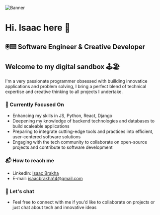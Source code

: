 ![Banner](https://github.com/isbrakha/isbrakha/assets/147268451/e4970def-8b3e-44dc-bfbf-eb8f3e0548fd)

# Hi. Isaac here 🤙

## 🖲️⌨️ Software Engineer & Creative Developer

## Welcome to my digital sandbox 🕹️🏖️

I'm a very passionate programmer obsessed with buillding innovatice applications and problem solving, I bring a perfect blend of technical expertise and creative thinking to all projects I undertake.

### 🧠 Currently Focused On

 - Enhancing my skills in JS, Python, React, Django
 - Deepening my knowledge of backend technologies and databases to build scaleable applications
 - Preparing to integrate cutting-edge tools and practices into efficient, user-centered software solutions
 - Engaging with the tech community to collaborate on open-source projects and contribute to software development

### 📬 How to reach me
   - LinkedIn: [Isaac Brakha](www.linkedin.com/in/isaacbrakhadev)
   - E-mail: isaacbrakha14@gmail.com

### 🤝 Let's chat
   - Feel free to connect with me if you'd like to collaborate on projects or just chat about tech and innovative ideas



<!--
**isbrakha/isbrakha** is a ✨ _special_ ✨ repository because its `README.md` (this file) appears on your GitHub profile.

Here are some ideas to get you started:

- 🔭 I’m currently working on ...
- 🌱 I’m currently learning ...
- 👯 I’m looking to collaborate on ...
- 🤔 I’m looking for help with ...
- 💬 Ask me about ...
- 📫 How to reach me: ...
- 😄 Pronouns: ...
- ⚡ Fun fact: ...
![Untitled (Banner (Landscape)) (1)](https://github.com/isbrakha/isbrakha/assets/147268451/1dfdf91c-3d35-4e30-856d-81b0844a2f7c)
